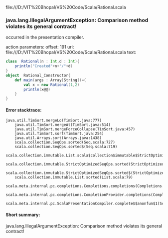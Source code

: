 file:///D:/VIT%20Bhopal/VS%20Code/Scala/Rational.scala
### java.lang.IllegalArgumentException: Comparison method violates its general contract!

occurred in the presentation compiler.

action parameters:
offset: 191
uri: file:///D:/VIT%20Bhopal/VS%20Code/Scala/Rational.scala
text:
```scala
class  Rational(n : Int,d : Int){
    println("Created"+n+"/"+d)
}
object  Rational_Constructor{
    def main(args : Array[String])={
        val x = new Rational(1,2)
        println(x@@)
    }
}
```



#### Error stacktrace:

```
java.util.TimSort.mergeLo(TimSort.java:777)
	java.util.TimSort.mergeAt(TimSort.java:514)
	java.util.TimSort.mergeForceCollapse(TimSort.java:457)
	java.util.TimSort.sort(TimSort.java:254)
	java.util.Arrays.sort(Arrays.java:1438)
	scala.collection.SeqOps.sorted(Seq.scala:727)
	scala.collection.SeqOps.sorted$(Seq.scala:719)
	scala.collection.immutable.List.scala$collection$immutable$StrictOptimizedSeqOps$$super$sorted(List.scala:79)
	scala.collection.immutable.StrictOptimizedSeqOps.sorted(StrictOptimizedSeqOps.scala:78)
	scala.collection.immutable.StrictOptimizedSeqOps.sorted$(StrictOptimizedSeqOps.scala:78)
	scala.collection.immutable.List.sorted(List.scala:79)
	scala.meta.internal.pc.completions.Completions.completions(Completions.scala:210)
	scala.meta.internal.pc.completions.CompletionProvider.completions(CompletionProvider.scala:86)
	scala.meta.internal.pc.ScalaPresentationCompiler.complete$$anonfun$1(ScalaPresentationCompiler.scala:136)
```
#### Short summary: 

java.lang.IllegalArgumentException: Comparison method violates its general contract!
